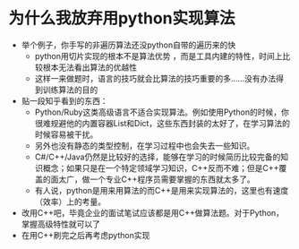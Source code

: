 # 为什么我放弃用python实现算法

- 举个例子，你手写的非遍历算法还没python自带的遍历来的快
  - python用切片实现的根本不是算法优势 ，而是工具内建的特性，时间上比较根本无法看出算法的优越性
  - 这样一来做题时，语言的技巧就会比算法的技巧重要的多……没有办法得到训练算法的目的
- 贴一段知乎看到的东西：
  - Python/Ruby这类高级语言不适合实现算法。例如使用Python的时候，你很难规避他的内置容器List和Dict，这些东西封装的太好了，在学习算法的时候容易被干扰。
  - 另外也没有静态的类型控制，在学习过程中也会失去一些知识。
  - C#/C++/Java仍然是比较好的选择，能够在学习的时候简历比较完备的知识概念；如果只是在一个特定领域学习知识，C++反而不难；但是C++覆盖的面太广，做一个专业C++程序员需要掌握的东西就太多了。
  - 有人说，python是用来用算法的而C++是用来实现算法的，这里也有速度（效率）上的考量。
- 改用C++吧，毕竟企业的面试笔试应该都是用C++做算法题。对于Python，掌握高级特性就可以了
- 在用C++刷完之后再考虑python实现